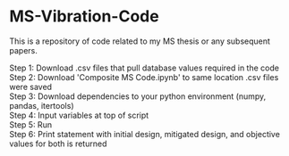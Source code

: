 # MS-Vibration-Code
This is a repository of code related to my MS thesis or any subsequent papers.

Step 1: Download .csv files that pull database values required in the code  
Step 2: Download 'Composite MS Code.ipynb' to same location .csv files were saved  
Step 3: Download dependencies to your python environment (numpy, pandas, itertools)  
Step 4: Input variables at top of script  
Step 5: Run  
Step 6: Print statement with initial design, mitigated design, and objective values for both is returned  
